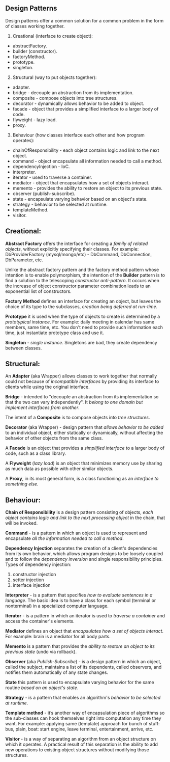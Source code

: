 Design Patterns
-

Design patterns offer a common solution for a common problem in the form of classes working together.

1. Creational (interface to create object):
  * abstractFactory.
  * builder (constructor).
  * factoryMethod.
  * prototype.
  * singleton.

2. Structural (way to put objects together):
  * adapter.
  * bridge - decouple an abstraction from its implementation.
  * composite - compose objects into tree structures.
  * decorator - dynamically allows behavior to be added to object.
  * facade - object that provides a simplified interface to a larger body of code.
  * flyweight - lazy load.
  * proxy.

3. Behaviour (how classes interface each other and how program operates):
  * chainOfResponsibility - each object contains logic and link to the next object.
  * command - object encapsulate all information needed to call a method.
  * dependencyInjection - IoC.
  * interpreter.
  * iterator - used to traverse a container.
  * mediator - object that encapsulates how a set of objects interact.
  * memento - provides the ability to restore an object to its previous state.
  * observer (publish-subscribe).
  * state - encapsulate varying behavior based on an object's state.
  * strategy - behavior to be selected at runtime.
  * templateMethod.
  * visitor.

## Creational:

**Abstract Factory** offers the interface for creating a *family of related objects*,
without explicitly specifying their classes.
For example: DbProviderFactory (mysql/mongo/etc) - DbCommand, DbConnection, DbParameter, etc.

Unlike the abstract factory pattern and the factory method pattern
whose intention is to enable polymorphism,
the intention of the **Builder** pattern is to find a solution to the telescoping *constructor anti-pattern*.
It occurs when the increase of object constructor parameter combination
leads to an exponential list of constructors.

**Factory Method** defines an interface for creating an object,
but leaves the choice of its type to the subclasses,
*creation being deferred at run-time*.

**Prototype** it is used when the type of objects
to create is determined by a *prototypical instance*.
For example: daily meeting in calendar has same members, same time, etc.
You don't need to provide such information each time,
just instantiate prototype class and use it.

**Singleton** - *single instance*.
Singletons are bad, they create dependency between classes.

## Structural:

An **Adapter** (aka Wrapper) allows classes to work together
that normally could not because of *incompatible interfaces*
by providing its interface to clients while using the original interface.

**Bridge** - intended to "decouple an abstraction from its implementation
so that the two can vary independently".
It *belong to one domain but implement interfaces from another*.

The intent of a **Composite** is to compose objects into *tree structures*.

**Decorator** (aka Wrapper) - design pattern that *allows behavior to be added*
to an individual object, either statically or dynamically,
without affecting the behavior of other objects from the same class.

A **Facade** is an object that provides a *simplified interface*
to a larger body of code, such as a class library.

A **Flyweight** (*lazy load*) is an object that minimizes memory use
by sharing as much data as possible with other similar objects.

A **Proxy**, in its most general form,
is a class functioning as an *interface to something else*.

## Behaviour:

**Chain of Responsibility** is a design pattern consisting of objects,
*each object contains logic and link to the next processing object* in the chain,
that will be invoked.

**Command** - is a pattern in which an object is used to represent and encapsulate
*all the information needed to call a method*.

**Dependency Injection** separates the creation of a client's dependencies
from its own behavior, which allows program designs to be loosely coupled
and to follow the *dependency inversion* and single responsibility principles.
Types of dependency injection:
1) constructor injection
2) setter injection
3) interface injection

**Interpreter** - is a pattern that specifies *how to evaluate sentences
in a language*. The basic idea is to have a class
for each symbol (terminal or nonterminal) in a specialized computer language.

**Iterator** - is a pattern in which an iterator is used
to *traverse a container* and access the container's elements.

**Mediator** defines an object that *encapsulates how a set of objects interact*.
For example: brain is a mediator for all body parts.

**Memento** is a pattern that provides the *ability to restore an object
to its previous state* (undo via rollback).

**Observer** (aka *Publish-Subscribe*) - is a design pattern
in which an object, called the subject,
maintains a list of its dependents, called observers,
and notifies them automatically of any state changes.

**State** this pattern is used to encapsulate varying behavior
for the same routine *based on an object's state*.

**Strategy** - is a pattern that enables an algorithm's *behavior
to be selected at runtime*.

**Template method** - it’s another way of encapsulation piece of algorithms
so the sub-classes can hook themselves right into computation
any time they want.
For example: applying same (template) approach for bunch of stuff:
bus, plain, boat: start engine, leave terminal, entertainment, arrive, etc.

**Visitor** - is a way of separating an algorithm from an object structure
on which it operates. A practical result of this separation
is the ability to add new operations to existing object structures
without modifying those structures.
